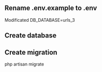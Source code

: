 ## Rename .env.example to .env

Modificated DB_DATABASE=urls_3

## Create database


## Create migration

php artisan migrate

